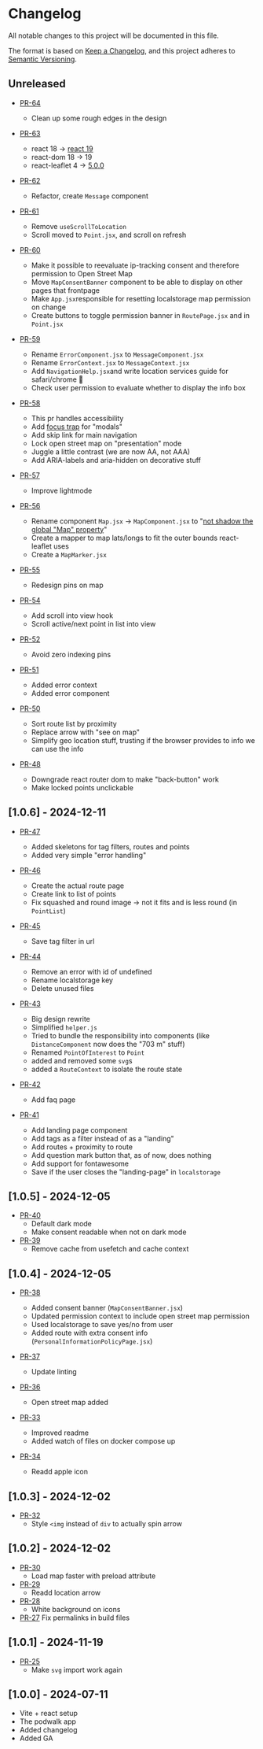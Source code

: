 # Changelog

All notable changes to this project will be documented in this file.

The format is based on [Keep a Changelog](https://keepachangelog.com/en/1.1.0/),
and this project adheres to [Semantic Versioning](https://semver.org/spec/v2.0.0.html).

## Unreleased

- [PR-64](https://github.com/itk-dev/aapodwalk/pull/64)
  - Clean up some rough edges in the design

- [PR-63](https://github.com/itk-dev/aapodwalk/pull/63)
  - react 18 -> [react 19](https://react.dev/blog/2024/12/05/react-19)
  - react-dom 18 -> 19
  - react-leaflet 4 -> [5.0.0](https://github.com/PaulLeCam/react-leaflet/releases/tag/v5.0.0)
- [PR-62](https://github.com/itk-dev/aapodwalk/pull/62)
  - Refactor, create `Message` component
- [PR-61](https://github.com/itk-dev/aapodwalk/pull/61)
  - Remove `useScrollToLocation`
  - Scroll moved to `Point.jsx`, and scroll on refresh
- [PR-60](https://github.com/itk-dev/aapodwalk/pull/60)
  - Make it possible to reevaluate ip-tracking consent and therefore permission to Open Street Map
  - Move `MapConsentBanner` component to be able to display on other pages that frontpage
  - Make `App.jsx`responsible for resetting localstorage map permission on change
  - Create buttons to toggle permission banner in `RoutePage.jsx` and in `Point.jsx`
- [PR-59](https://github.com/itk-dev/aapodwalk/pull/59)
  - Rename `ErrorComponent.jsx` to `MessageComponent.jsx`
  - Rename `ErrorContext.jsx` to `MessageContext.jsx`
  - Add `NavigationHelp.jsx`and write location services guide for safari/chrome 🥱
  - Check user permission to evaluate whether to display the info box
- [PR-58](https://github.com/itk-dev/aapodwalk/pull/58)
  - This pr handles accessibility
  - Add [focus trap](https://www.npmjs.com/package/focus-trap-react) for "modals"
  - Add skip link for main navigation
  - Lock open street map on "presentation" mode
  - Juggle a little contrast (we are now AA, not AAA)
  - Add ARIA-labels and aria-hidden on decorative stuff
- [PR-57](https://github.com/itk-dev/aapodwalk/pull/57)
  - Improve lightmode
- [PR-56](https://github.com/itk-dev/aapodwalk/pull/56)
  - Rename component `Map.jsx` -> `MapComponent.jsx` to "[not shadow the global "Map" property](https://eslint.org/docs/latest/rules/no-shadow)"
  - Create a mapper to map lats/longs to fit the outer bounds react-leaflet uses
  - Create a `MapMarker.jsx`
- [PR-55](https://github.com/itk-dev/aapodwalk/pull/55)
  - Redesign pins on map
- [PR-54](https://github.com/itk-dev/aapodwalk/pull/54)
  - Add scroll into view hook
  - Scroll active/next point in list into view
- [PR-52](https://github.com/itk-dev/aapodwalk/pull/52)
  - Avoid zero indexing pins
- [PR-51](https://github.com/itk-dev/aapodwalk/pull/51)
  - Added error context
  - Added error component
- [PR-50](https://github.com/itk-dev/aapodwalk/pull/50)
  - Sort route list by proximity
  - Replace arrow with "see on map"
  - Simplify geo location stuff, trusting if the browser provides to info we can use the info
- [PR-48](https://github.com/itk-dev/aapodwalk/pull/48)
  - Downgrade react router dom to make "back-button" work
  - Make locked points unclickable

## [1.0.6] - 2024-12-11

- [PR-47](https://github.com/itk-dev/aapodwalk/pull/47)
  - Added skeletons for tag filters, routes and points
  - Added very simple "error handling"

- [PR-46](https://github.com/itk-dev/aapodwalk/pull/46)
  - Create the actual route page
  - Create link to list of points
  - Fix squashed and round image -> not it fits and is less round (in `PointList`)
- [PR-45](https://github.com/itk-dev/aapodwalk/pull/45)
  - Save tag filter in url
- [PR-44](https://github.com/itk-dev/aapodwalk/pull/44)
  - Remove an error with id of undefined
  - Rename localstorage key
  - Delete unused files
- [PR-43](https://github.com/itk-dev/aapodwalk/pull/43)
  - Big design rewrite
  - Simplified `helper.js`
  - Tried to bundle the responsibility into components (like `DistanceComponent` now does the "703 m" stuff)
  - Renamed `PointOfInterest` to `Point`
  - added and removed some `svg`s
  - added a `RouteContext` to isolate the route state
- [PR-42](https://github.com/itk-dev/aapodwalk/pull/42)
  - Add faq page
- [PR-41](https://github.com/itk-dev/aapodwalk/pull/41)
  - Add landing page component
  - Add tags as a filter instead of as a "landing"
  - Add routes + proximity to route
  - Add question mark button that, as of now, does nothing
  - Add support for fontawesome
  - Save if the user closes the "landing-page" in `localstorage`

## [1.0.5] - 2024-12-05

- [PR-40](https://github.com/itk-dev/aapodwalk/pull/40)
  - Default dark mode
  - Make consent readable when not on dark mode
- [PR-39](https://github.com/itk-dev/aapodwalk/pull/39)
  - Remove cache from usefetch and cache context

## [1.0.4] - 2024-12-05

- [PR-38](https://github.com/itk-dev/aapodwalk/pull/38)
  - Added consent banner (`MapConsentBanner.jsx`)
  - Updated permission context to include open street map permission
  - Used localstorage to save yes/no from user
  - Added route with extra consent info (`PersonalInformationPolicyPage.jsx`)
- [PR-37](https://github.com/itk-dev/aapodwalk/pull/37)
  - Update linting
- [PR-36](https://github.com/itk-dev/aapodwalk/pull/36)
  - Open street map added
- [PR-33](https://github.com/itk-dev/aapodwalk/pull/33)
  - Improved readme
  - Added watch of files on docker compose up

- [PR-34](https://github.com/itk-dev/aapodwalk/pull/34)
  - Readd apple icon

## [1.0.3] - 2024-12-02

- [PR-32](https://github.com/itk-dev/aapodwalk/pull/32)
  - Style `<img` instead of `div` to actually spin arrow

## [1.0.2] - 2024-12-02

- [PR-30](https://github.com/itk-dev/aapodwalk/pull/30)
  - Load map faster with preload attribute
- [PR-29](https://github.com/itk-dev/aapodwalk/pull/29)
  - Readd location arrow
- [PR-28](https://github.com/itk-dev/aapodwalk/pull/28)
  - White background on icons
- [PR-27](https://github.com/itk-dev/aapodwalk/pull/27)
  Fix permalinks in build files

## [1.0.1] - 2024-11-19

- [PR-25](https://github.com/itk-dev/aapodwalk/pull/25)
  - Make `svg` import work again

## [1.0.0] - 2024-07-11

- Vite + react setup
- The podwalk app
- Added changelog
- Added GA

